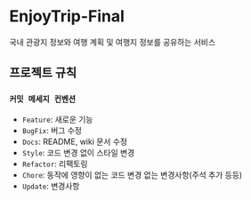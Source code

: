 # EnjoyTrip-Final
국내 관광지 정보와 여행 계획 및 여행지 정보를 공유하는 서비스

## 프로젝트 규칙 
### `커밋 메세지 컨벤션`

- `Feature`: 새로운 기능
- `BugFix`: 버그 수정
- `Docs`: README, wiki 문서 수정
- `Style`: 코드 변경 없이 스타일 변경
- `Refactor`: 리팩토링
- `Chore`: 동작에 영향이 없는 코드 변경 없는 변경사항(주석 추가 등등)
- `Update`: 변경사항

